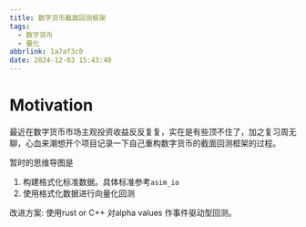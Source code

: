 ```yaml
---
title: 数字货币截面回测框架
tags:
  - 数字货币
  - 量化
abbrlink: 1a7af3c0
date: 2024-12-03 15:43:40
---
```

# Motivation
最近在数字货币市场主观投资收益反反复复，实在是有些顶不住了，加之复习周无聊，心血来潮想开个项目记录一下自己重构数字货币的截面回测框架的过程。

暂时的思维导图是

1. 构建格式化标准数据。具体标准参考`asim_io`
2. 使用格式化数据进行向量化回测

改进方案:
    使用rust or C++ 对alpha values 作事件驱动型回测。
    


    